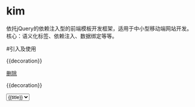# kim

依托jQuery的依赖注入型的前端模板开发框架，适用于中小型移动端网站开发。核心：语义化标签、依赖注入、数据绑定等等。
	
#引入及使用
	<div ng-app="test" ng-show="show">
		<div ng-page="home" ng-show="show">
			<div ng-view="headera">
				<div ng-control="nava" ng-list="getData(callback_name)" ng-filter="obj.id == 1" ng-swipe="swipetest">
					<div ng-item="list_tmpl_{{id}}">
						<p>{{decoration}}</p>
						<a href="#" ng-item="testclick" ng-click="test_click" data-id="{{id}}" ng-tap="taptest">删除</a>
					</div>
				</div>
				<div ng-control="bbba" ng-tmpl="getData">
					<p data-id="{{id}}">{{decoration}}</p>
				</div>
				<div ng-control="cccb">
					<select ng-item="select" name="select" ng-list="getselect_get" ng-change="select_change" ng-valid="required:不能为空:selecterror"><option value="{{value}}">{{title}}</option></select>
					<span ng-item="selectval"></span>
					<span ng-item="selecterror"></span>
				</div>
			</div>
		</div>
	</div>
	<script src="kim.js"></script>
	<script>
		//define定义模块
		define("init", function(require, exports, module){
			return function(){
				//扩展KIM.MODEL自定义语义
				jQuery.kim.modelExtend({
					test: function(elem){
						var self = this;
						jQuery(elem).html("test");
						return this;
					}
				});
			}
		});
		
		//使用KIM
		define(function(require, exports, module){
			var init = require("init");
			init();

			//可以这样写jQuery.kim({...}) 或者 jQuery(".main").kim({...}) 或者 kim({...})
			//jQuery.kim.require写法可以是 jQuery.kim.require.use(["a", "b"], function(){...})
			//或者 jQuery.kim.require.use("a", function(){...})
			//或者 jQuery.kim.require.use("a b", function(){...})
			jQuery.kim.require.use(["a", "b"], function(result){
				var a = result["a"],
					b = result["b"];
				jQuery.kim({
					initialization: function(){
						//初始页面
						this.app["test"].item["gohomea"].click();
					},
					handle:{
						swipetest: function(direction, offset, e, target){
							if (direction == "left"){
								left...
							}else{
								right...
							}
						},
						taptest: function(offset, e, target){
							console.log("tap")
						},
						test_click: function(e, target){
							//事件
							//页面元素的内部调用及操作
							target.app["test"].item["test_result"].html(jQuery(this).val());
						},
						getData: function(render, target){
							//数据注入模板
							var data = [
								{
									decoration: "aaa",
									id:1
								},
								{
									decoration: "bbb",
									id:2
								}
							]
							render(data);
						},
						callback_name: function(elem, target){
							//数据注入后回调
						},
						...
					}
				});
			});
		});		
	</script>

# 结构
结构由以下内容组成：

ng-app 应用（支持多应用)

ng-page 页

ng-view 层

ng-control 控件

ng-item 元素

	属性：ng-[click|blur|change|...]="function name" 事件对应的程序名

#公共属性

ng-[app|page|view|control|item]="name" 对象名称

ng-show="show|hide" 是否显示

ng-插件名

	valid 表单测证 ng-valid="验证类型:错误提示:提示元素或回调"
	
	list 数据列表 ng-list="导入数据的方法名([导入后的回调])"

		ng-filter="过滤表达式" 私有过滤属性
	
	tmpl 数据模板 ng-tmpl="导入数据的方法名([导入后的回调])"

		ng-filter="过滤表达式" 私有过滤属性
	
#方法

jQuery.kim.modelExtend({...}); 插件扩展

jQuery.kim.require.use(["a", "b"], function(){...}); 引入依赖

或者 jQuery.kim.require.use("a", function(){...}); 引入依赖

或者 jQuery.kim.require.use("a b", function(){...}); 引入依赖

define(["module name"[, ["module dependencies", ...]], ] function(require, exports, module){...}); 模块化开发。

	可以使用nodejs grunt工具按情况配置合并、压缩、发布等。

